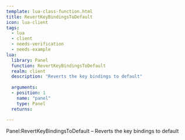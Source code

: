 ```yaml
---
template: lua-class-function.html
title: RevertKeyBindingsToDefault
icon: lua-client
tags:
  - lua
  - client
  - needs-verification
  - needs-example
lua:
  library: Panel
  function: RevertKeyBindingsToDefault
  realm: client
  description: "Reverts the key bindings to default"
  
  arguments:
  - position: 1
    name: "panel"
    type: Panel
  returns:
    
---
```


<div class="lua__search__keywords">
Panel:RevertKeyBindingsToDefault &#x2013; Reverts the key bindings to default
</div>
